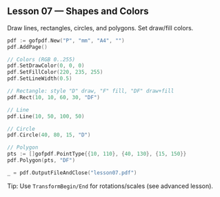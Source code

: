 ## Lesson 07 — Shapes and Colors

Draw lines, rectangles, circles, and polygons. Set draw/fill colors.

```go
pdf := gofpdf.New("P", "mm", "A4", "")
pdf.AddPage()

// Colors (RGB 0..255)
pdf.SetDrawColor(0, 0, 0)
pdf.SetFillColor(220, 235, 255)
pdf.SetLineWidth(0.5)

// Rectangle: style "D" draw, "F" fill, "DF" draw+fill
pdf.Rect(10, 10, 60, 30, "DF")

// Line
pdf.Line(10, 50, 100, 50)

// Circle
pdf.Circle(40, 80, 15, "D")

// Polygon
pts := []gofpdf.PointType{{10, 110}, {40, 130}, {15, 150}}
pdf.Polygon(pts, "DF")

_ = pdf.OutputFileAndClose("lesson07.pdf")
```

Tip: Use `TransformBegin/End` for rotations/scales (see advanced lesson).


